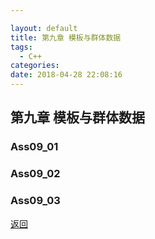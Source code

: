 ```yaml
---

layout: default
title: 第九章 模板与群体数据 
tags:
  - C++
categories:
date: 2018-04-28 22:08:16
---
```


## 第九章 模板与群体数据

### Ass09_01 

### Ass09_02 

### Ass09_03 


[返回](./)